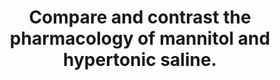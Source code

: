 ---
title: "Compare and contrast the pharmacology of mannitol and hypertonic saline."
entityType: SAQ
exam: PEX
college: CICM
year: 2015
sitting: A
question: 10
passRate: 8
EC_expectedDomains:
- "Understanding of the action of these drugs was expected"
- "A structured approach is important and a table worked best for most candidates, although a few attempted this in free text."
EC_extraCredit:
- "Better answers mentioned other potential mechanisms of action of mannitol."
EC_errorsCommon:
- "Despite attempting a structured answer very few candidates provided information in regards to preparation, dose, monitoring of osmolarity, adverse effects or contraindications."
- "Factual inaccuracies were common with many candidates suggesting hypertonic saline acts as an osmotic diuretic."
- "Many candidates failed to appreciate the impact on raised intracranial pressure."
---